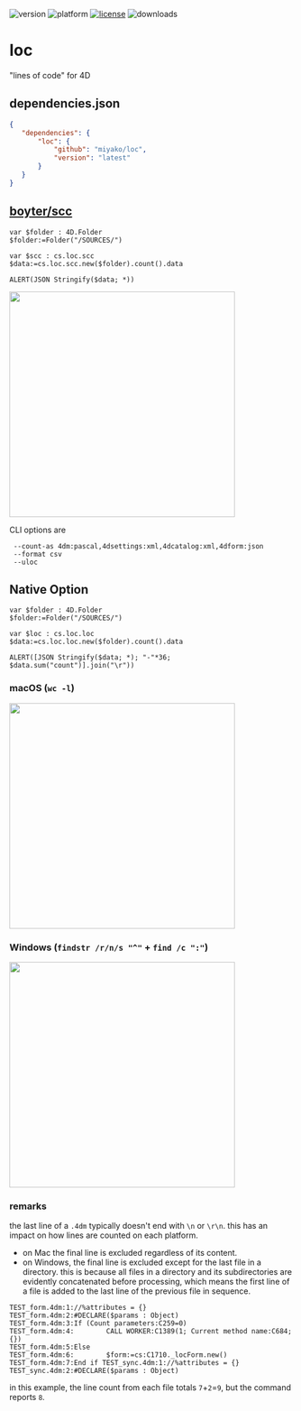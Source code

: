 ![version](https://img.shields.io/badge/version-20%2B-E23089)
![platform](https://img.shields.io/static/v1?label=platform&message=mac-intel%20|%20mac-arm%20|%20win-64&color=blue)
[![license](https://img.shields.io/github/license/miyako/loc)](LICENSE)
![downloads](https://img.shields.io/github/downloads/miyako/loc/total)

# loc
"lines of code" for 4D

## dependencies.json

 ```json
{
	"dependencies": {
		"loc": {
			"github": "miyako/loc",
			"version": "latest"
		}
	}
}
```

## [boyter/scc](https://github.com/boyter/scc)

```4d
var $folder : 4D.Folder
$folder:=Folder("/SOURCES/")

var $scc : cs.loc.scc
$data:=cs.loc.scc.new($folder).count().data

ALERT(JSON Stringify($data; *))
```

<img src="https://github.com/user-attachments/assets/f0bdbcfd-8daa-490d-bfbc-b176eddae3c6" width=400 height=auto />

CLI options are

```
 --count-as 4dm:pascal,4dsettings:xml,4dcatalog:xml,4dform:json
 --format csv
 --uloc
```

## Native Option

```4d
var $folder : 4D.Folder
$folder:=Folder("/SOURCES/")

var $loc : cs.loc.loc
$data:=cs.loc.loc.new($folder).count().data

ALERT([JSON Stringify($data; *); "-"*36; $data.sum("count")].join("\r"))
```

### macOS (`wc -l`)

<img src="https://github.com/user-attachments/assets/10c42ee4-4ca2-4874-952c-d329f8c04cd9" width=400 height=auto />

### Windows (`findstr /r/n/s "^"` + `find /c ":"`)

<img src="https://github.com/user-attachments/assets/5cd9f418-9bfd-43d7-8a3f-765e002f5fb2" width=400 height=auto />

### remarks

the last line of a `.4dm` typically doesn't end with `\n` or `\r\n`. this has an impact on how lines are counted on each platform.

* on Mac the final line is excluded regardless of its content.  
* on Windows, the final line is excluded except for the last file in a directory. this is because all files in a directory and its subdirectories are evidently concatenated before processing, which means the first line of a file is added to the last line of the previous file in sequence.

```
TEST_form.4dm:1://%attributes = {}
TEST_form.4dm:2:#DECLARE($params : Object)
TEST_form.4dm:3:If (Count parameters:C259=0)
TEST_form.4dm:4:        CALL WORKER:C1389(1; Current method name:C684; {})
TEST_form.4dm:5:Else
TEST_form.4dm:6:        $form:=cs:C1710._locForm.new()
TEST_form.4dm:7:End if TEST_sync.4dm:1://%attributes = {}
TEST_sync.4dm:2:#DECLARE($params : Object)
```

in this example, the line count from each file totals `7`+`2`=`9`, but the command reports `8`.
